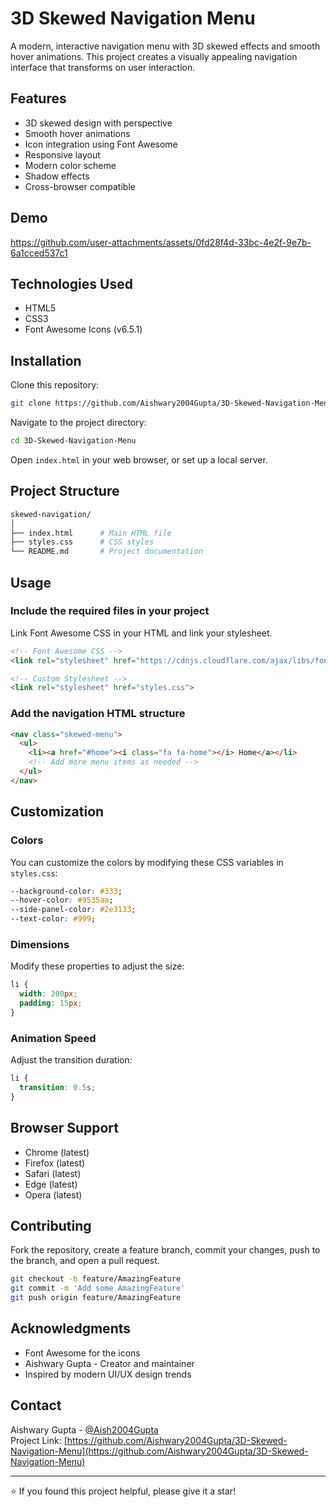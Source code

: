 # 3D Skewed Navigation Menu

A modern, interactive navigation menu with 3D skewed effects and smooth hover animations. This project creates a visually appealing navigation interface that transforms on user interaction.

## Features
- 3D skewed design with perspective
- Smooth hover animations
- Icon integration using Font Awesome
- Responsive layout
- Modern color scheme
- Shadow effects
- Cross-browser compatible

## Demo

https://github.com/user-attachments/assets/0fd28f4d-33bc-4e2f-9e7b-6a1cced537c1

## Technologies Used
- HTML5
- CSS3
- Font Awesome Icons (v6.5.1)

## Installation

Clone this repository:
```bash
git clone https://github.com/Aishwary2004Gupta/3D-Skewed-Navigation-Menu.git
```

Navigate to the project directory:
```bash
cd 3D-Skewed-Navigation-Menu
```

Open `index.html` in your web browser, or set up a local server.

## Project Structure
```bash
skewed-navigation/
│
├── index.html      # Main HTML file
├── styles.css      # CSS styles
└── README.md       # Project documentation
```

## Usage

### Include the required files in your project
Link Font Awesome CSS in your HTML and link your stylesheet.

```html
<!-- Font Awesome CSS -->
<link rel="stylesheet" href="https://cdnjs.cloudflare.com/ajax/libs/font-awesome/6.5.1/css/all.min.css">

<!-- Custom Stylesheet -->
<link rel="stylesheet" href="styles.css">
```

### Add the navigation HTML structure
```html
<nav class="skewed-menu">
  <ul>
    <li><a href="#home"><i class="fa fa-home"></i> Home</a></li>
    <!-- Add more menu items as needed -->
  </ul>
</nav>
```

## Customization

### Colors
You can customize the colors by modifying these CSS variables in `styles.css`:

```css
--background-color: #333;
--hover-color: #9535aa;
--side-panel-color: #2e3133;
--text-color: #999;
```

### Dimensions
Modify these properties to adjust the size:

```css
li {
  width: 200px;
  padding: 15px;
}
```

### Animation Speed
Adjust the transition duration:

```css
li {
  transition: 0.5s;
}
```

## Browser Support
- Chrome (latest)
- Firefox (latest)
- Safari (latest)
- Edge (latest)
- Opera (latest)

## Contributing

Fork the repository, create a feature branch, commit your changes, push to the branch, and open a pull request.

```bash
git checkout -b feature/AmazingFeature
git commit -m 'Add some AmazingFeature'
git push origin feature/AmazingFeature
```

## Acknowledgments
- Font Awesome for the icons
- Aishwary Gupta - Creator and maintainer
- Inspired by modern UI/UX design trends

## Contact
Aishwary Gupta - [@Aish2004Gupta](https://twitter.com/Aish2004Gupta)  
Project Link: [https://github.com/Aishwary2004Gupta/3D-Skewed-Navigation-Menu](https://github.com/Aishwary2004Gupta/3D-Skewed-Navigation-Menu)

---

⭐️ If you found this project helpful, please give it a star!